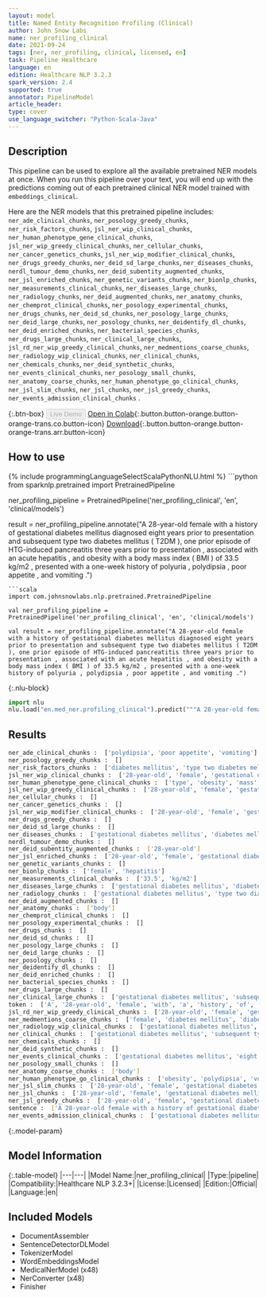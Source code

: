 ```yaml
---
layout: model
title: Named Entity Recognition Profiling (Clinical)
author: John Snow Labs
name: ner_profiling_clinical
date: 2021-09-24
tags: [ner, ner_profiling, clinical, licensed, en]
task: Pipeline Healthcare
language: en
edition: Healthcare NLP 3.2.3
spark_version: 2.4
supported: true
annotator: PipelineModel
article_header:
type: cover
use_language_switcher: "Python-Scala-Java"
---
```


## Description

This pipeline can be used to explore all the available pretrained NER models at once. When you run this pipeline over your text, you will end up with the predictions coming out of each pretrained clinical NER model trained with `embeddings_clinical`.

Here are the NER models that this pretrained pipeline includes: `ner_ade_clinical_chunks`, `ner_posology_greedy_chunks`, `ner_risk_factors_chunks`, `jsl_ner_wip_clinical_chunks`, `ner_human_phenotype_gene_clinical_chunks`, `jsl_ner_wip_greedy_clinical_chunks`, `ner_cellular_chunks`, `ner_cancer_genetics_chunks`, `jsl_ner_wip_modifier_clinical_chunks`, `ner_drugs_greedy_chunks`, `ner_deid_sd_large_chunks`, `ner_diseases_chunks`, `nerdl_tumour_demo_chunks`, `ner_deid_subentity_augmented_chunks`, `ner_jsl_enriched_chunks`, `ner_genetic_variants_chunks`, `ner_bionlp_chunks`, `ner_measurements_clinical_chunks`, `ner_diseases_large_chunks`, `ner_radiology_chunks`, `ner_deid_augmented_chunks`, `ner_anatomy_chunks`, `ner_chemprot_clinical_chunks`, `ner_posology_experimental_chunks`, `ner_drugs_chunks`, `ner_deid_sd_chunks`, `ner_posology_large_chunks`, `ner_deid_large_chunks`, `ner_posology_chunks`, `ner_deidentify_dl_chunks`, `ner_deid_enriched_chunks`, `ner_bacterial_species_chunks`, `ner_drugs_large_chunks`, `ner_clinical_large_chunks`, `jsl_rd_ner_wip_greedy_clinical_chunks`, `ner_medmentions_coarse_chunks`, `ner_radiology_wip_clinical_chunks`, `ner_clinical_chunks`, `ner_chemicals_chunks`, `ner_deid_synthetic_chunks`, `ner_events_clinical_chunks`, `ner_posology_small_chunks`, `ner_anatomy_coarse_chunks`, `ner_human_phenotype_go_clinical_chunks`, `ner_jsl_slim_chunks`, `ner_jsl_chunks`, `ner_jsl_greedy_chunks`, `ner_events_admission_clinical_chunks` .

{:.btn-box}
<button class="button button-orange" disabled>Live Demo</button>
[Open in Colab](https://colab.research.google.com/github/JohnSnowLabs/spark-nlp-workshop/blob/master/tutorials/Certification_Trainings/Healthcare/11.2.Pretrained_NER_Profiling_Pipelines.ipynb){:.button.button-orange.button-orange-trans.co.button-icon}
[Download](https://s3.amazonaws.com/auxdata.johnsnowlabs.com/clinical/models/ner_profiling_clinical_en_3.2.3_2.4_1632491778580.zip){:.button.button-orange.button-orange-trans.arr.button-icon}

## How to use



<div class="tabs-box" markdown="1">
{% include programmingLanguageSelectScalaPythonNLU.html %}
```python
from sparknlp.pretrained import PretrainedPipeline

ner_profiling_pipeline = PretrainedPipeline('ner_profiling_clinical', 'en', 'clinical/models')

result = ner_profiling_pipeline.annotate("A 28-year-old female with a history of gestational diabetes mellitus diagnosed eight years prior to presentation and subsequent type two diabetes mellitus ( T2DM ), one prior episode of HTG-induced pancreatitis three years prior to presentation , associated with an acute hepatitis , and obesity with a body mass index ( BMI ) of 33.5 kg/m2 , presented with a one-week history of polyuria , polydipsia , poor appetite , and vomiting .")
```
```scala
import com.johnsnowlabs.nlp.pretrained.PretrainedPipeline

val ner_profiling_pipeline = PretrainedPipeline('ner_profiling_clinical', 'en', 'clinical/models')

val result = ner_profiling_pipeline.annotate("A 28-year-old female with a history of gestational diabetes mellitus diagnosed eight years prior to presentation and subsequent type two diabetes mellitus ( T2DM ), one prior episode of HTG-induced pancreatitis three years prior to presentation , associated with an acute hepatitis , and obesity with a body mass index ( BMI ) of 33.5 kg/m2 , presented with a one-week history of polyuria , polydipsia , poor appetite , and vomiting .")
```


{:.nlu-block}
```python
import nlu
nlu.load("en.med_ner.profiling_clinical").predict("""A 28-year-old female with a history of gestational diabetes mellitus diagnosed eight years prior to presentation and subsequent type two diabetes mellitus ( T2DM ), one prior episode of HTG-induced pancreatitis three years prior to presentation , associated with an acute hepatitis , and obesity with a body mass index ( BMI ) of 33.5 kg/m2 , presented with a one-week history of polyuria , polydipsia , poor appetite , and vomiting .""")
```

</div>

## Results

```bash
ner_ade_clinical_chunks :  ['polydipsia', 'poor appetite', 'vomiting']
ner_posology_greedy_chunks :  []
ner_risk_factors_chunks :  ['diabetes mellitus', 'type two diabetes mellitus', 'obesity']
jsl_ner_wip_clinical_chunks :  ['28-year-old', 'female', 'gestational diabetes mellitus', 'eight years prior', 'subsequent', 'type two diabetes mellitus', 'T2DM', 'HTG-induced pancreatitis', 'three years prior', 'acute', 'hepatitis', 'obesity', 'body mass index', '33.5 kg/m2', 'one-week', 'polyuria', 'polydipsia', 'poor appetite', 'vomiting']
ner_human_phenotype_gene_clinical_chunks :  ['type', 'obesity', 'mass', 'polyuria', 'polydipsia']
jsl_ner_wip_greedy_clinical_chunks :  ['28-year-old', 'female', 'gestational diabetes mellitus', 'eight years prior', 'type two diabetes mellitus', 'T2DM', 'HTG-induced pancreatitis', 'three years prior', 'acute hepatitis', 'obesity', 'body mass', 'BMI ) of 33.5 kg/m2', 'one-week', 'polyuria', 'polydipsia', 'poor appetite', 'vomiting']
ner_cellular_chunks :  []
ner_cancer_genetics_chunks :  []
jsl_ner_wip_modifier_clinical_chunks :  ['28-year-old', 'female', 'gestational diabetes mellitus', 'eight years prior', 'type two diabetes mellitus', 'T2DM', 'HTG-induced pancreatitis', 'three years prior', 'acute hepatitis', 'obesity', 'body mass', 'BMI ) of 33.5 kg/m2', 'one-week', 'polyuria', 'polydipsia', 'poor appetite', 'vomiting']
ner_drugs_greedy_chunks :  []
ner_deid_sd_large_chunks :  []
ner_diseases_chunks :  ['gestational diabetes mellitus', 'diabetes mellitus', 'T2DM', 'HTG-induced pancreatitis', 'hepatitis', 'obesity', 'BMI', 'polyuria', 'polydipsia', 'poor appetite', 'vomiting']
nerdl_tumour_demo_chunks :  []
ner_deid_subentity_augmented_chunks :  ['28-year-old']
ner_jsl_enriched_chunks :  ['28-year-old', 'female', 'gestational diabetes mellitus', 'diabetes mellitus', 'T2DM', 'HTG-induced pancreatitis', 'acute', 'hepatitis', 'obesity', 'polyuria', 'polydipsia', 'poor appetite', 'vomiting']
ner_genetic_variants_chunks :  []
ner_bionlp_chunks :  ['female', 'hepatitis']
ner_measurements_clinical_chunks :  ['33.5', 'kg/m2']
ner_diseases_large_chunks :  ['gestational diabetes mellitus', 'diabetes mellitus', 'T2DM', 'pancreatitis', 'hepatitis', 'obesity', 'polyuria', 'polydipsia', 'vomiting']
ner_radiology_chunks :  ['gestational diabetes mellitus', 'type two diabetes mellitus', 'T2DM', 'HTG-induced pancreatitis', 'acute hepatitis', 'obesity', 'body', 'mass index', 'BMI', '33.5', 'kg/m2', 'polyuria', 'polydipsia', 'poor appetite', 'vomiting']
ner_deid_augmented_chunks :  []
ner_anatomy_chunks :  ['body']
ner_chemprot_clinical_chunks :  []
ner_posology_experimental_chunks :  []
ner_drugs_chunks :  []
ner_deid_sd_chunks :  []
ner_posology_large_chunks :  []
ner_deid_large_chunks :  []
ner_posology_chunks :  []
ner_deidentify_dl_chunks :  []
ner_deid_enriched_chunks :  []
ner_bacterial_species_chunks :  []
ner_drugs_large_chunks :  []
ner_clinical_large_chunks :  ['gestational diabetes mellitus', 'subsequent type two diabetes mellitus', 'T2DM', 'HTG-induced pancreatitis', 'an acute hepatitis', 'obesity', 'a body mass index', 'BMI', 'polyuria', 'polydipsia', 'poor appetite', 'vomiting']
token :  ['A', '28-year-old', 'female', 'with', 'a', 'history', 'of', 'gestational', 'diabetes', 'mellitus', 'diagnosed', 'eight', 'years', 'prior', 'to', 'presentation', 'and', 'subsequent', 'type', 'two', 'diabetes', 'mellitus', '(', 'T2DM', '),', 'one', 'prior', 'episode', 'of', 'HTG-induced', 'pancreatitis', 'three', 'years', 'prior', 'to', 'presentation', ',', 'associated', 'with', 'an', 'acute', 'hepatitis', ',', 'and', 'obesity', 'with', 'a', 'body', 'mass', 'index', '(', 'BMI', ')', 'of', '33.5', 'kg/m2', ',', 'presented', 'with', 'a', 'one-week', 'history', 'of', 'polyuria', ',', 'polydipsia', ',', 'poor', 'appetite', ',', 'and', 'vomiting', '.']
jsl_rd_ner_wip_greedy_clinical_chunks :  ['28-year-old', 'female', 'gestational diabetes mellitus', 'eight years prior', 'subsequent type two diabetes mellitus', 'T2DM', 'HTG-induced pancreatitis', 'three years prior', 'acute hepatitis', 'obesity', 'body mass index ( BMI', '33.5 kg/m2', 'one-week', 'polyuria', 'polydipsia', 'poor appetite', 'vomiting']
ner_medmentions_coarse_chunks :  ['female', 'diabetes mellitus', 'diabetes mellitus', 'T2DM', 'HTG-induced pancreatitis', 'associated with', 'acute hepatitis', 'obesity', 'body mass index', 'BMI', 'polyuria', 'polydipsia', 'poor appetite', 'vomiting']
ner_radiology_wip_clinical_chunks :  ['gestational diabetes mellitus', 'type two diabetes mellitus', 'T2DM', 'HTG-induced pancreatitis', 'acute hepatitis', 'obesity', 'body', 'mass index', '33.5', 'kg/m2', 'polyuria', 'polydipsia', 'poor appetite', 'vomiting']
ner_clinical_chunks :  ['gestational diabetes mellitus', 'subsequent type two diabetes mellitus', 'T2DM', 'HTG-induced pancreatitis', 'an acute hepatitis', 'obesity', 'a body mass index', 'BMI', 'polyuria', 'polydipsia', 'poor appetite', 'vomiting']
ner_chemicals_chunks :  []
ner_deid_synthetic_chunks :  []
ner_events_clinical_chunks :  ['gestational diabetes mellitus', 'eight years', 'presentation', 'subsequent type two diabetes mellitus', 'T2DM', 'HTG-induced pancreatitis', 'three years', 'presentation', 'an acute hepatitis', 'obesity', 'a body mass index ( BMI', 'presented', 'a one-week', 'polyuria', 'polydipsia', 'poor appetite', 'vomiting']
ner_posology_small_chunks :  []
ner_anatomy_coarse_chunks :  ['body']
ner_human_phenotype_go_clinical_chunks :  ['obesity', 'polydipsia', 'vomiting']
ner_jsl_slim_chunks :  ['28-year-old', 'female', 'gestational diabetes mellitus', 'eight years prior', 'type two diabetes mellitus', 'T2DM', 'HTG-induced pancreatitis', 'three years prior', 'acute hepatitis', 'obesity', 'body mass index', 'BMI ) of 33.5 kg/m2', 'polyuria', 'polydipsia', 'poor appetite', 'vomiting']
ner_jsl_chunks :  ['28-year-old', 'female', 'gestational diabetes mellitus', 'eight years prior', 'subsequent', 'type two diabetes mellitus', 'T2DM', 'HTG-induced pancreatitis', 'three years prior', 'acute', 'hepatitis', 'obesity', 'body mass index', '33.5 kg/m2', 'one-week', 'polyuria', 'polydipsia', 'poor appetite', 'vomiting']
ner_jsl_greedy_chunks :  ['28-year-old', 'female', 'gestational diabetes mellitus', 'eight years prior', 'type two diabetes mellitus', 'T2DM', 'HTG-induced pancreatitis', 'three years prior', 'acute hepatitis', 'obesity', 'body mass', 'BMI ) of 33.5 kg/m2', 'one-week', 'polyuria', 'polydipsia', 'poor appetite', 'vomiting']
sentence :  ['A 28-year-old female with a history of gestational diabetes mellitus diagnosed eight years prior to presentation and subsequent type two diabetes mellitus ( T2DM ), one prior episode of HTG-induced pancreatitis three years prior to presentation , associated with an acute hepatitis , and obesity with a body mass index ( BMI ) of 33.5 kg/m2 , presented with a one-week history of polyuria , polydipsia , poor appetite , and vomiting .']
ner_events_admission_clinical_chunks :  ['gestational diabetes mellitus', 'eight years', 'presentation', 'subsequent type two diabetes mellitus', 'T2DM', 'HTG-induced pancreatitis', 'three years', 'presentation', 'an acute hepatitis', 'obesity', 'a body mass index', 'BMI', 'kg/m2', 'presented', 'a one-week', 'polyuria', 'polydipsia', 'poor appetite', 'vomiting']
```

{:.model-param}
## Model Information

{:.table-model}
|---|---|
|Model Name:|ner_profiling_clinical|
|Type:|pipeline|
|Compatibility:|Healthcare NLP 3.2.3+|
|License:|Licensed|
|Edition:|Official|
|Language:|en|

## Included Models

- DocumentAssembler
- SentenceDetectorDLModel
- TokenizerModel
- WordEmbeddingsModel
- MedicalNerModel (x48)
- NerConverter (x48)
- Finisher
